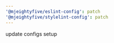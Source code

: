 ```yaml
---
'@mjeightyfive/eslint-config': patch
'@mjeightyfive/stylelint-config': patch
---
```


update configs setup
